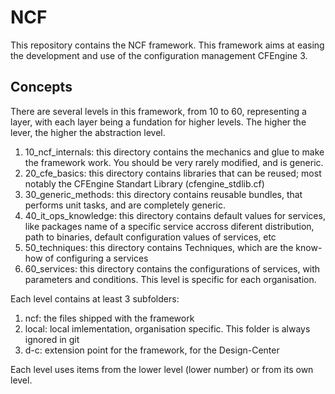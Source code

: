 # NCF

This repository contains the NCF framework.
This framework aims at easing the development and use of the configuration management CFEngine 3.

## Concepts

There are several levels in this framework, from 10 to 60, representing a layer, with each layer being a fundation for higher levels. The higher the lever, the higher the abstraction level.
1. 10_ncf_internals: this directory contains the mechanics and glue to make the framework work. You should be very rarely modified, and is generic.
2. 20_cfe_basics: this directory contains libraries that can be reused; most notably the CFEngine Standart Library (cfengine_stdlib.cf)
3. 30_generic_methods: this directory contains reusable bundles, that performs unit tasks, and are completely generic.
4. 40_it_ops_knowledge: this directory contains default values for services, like packages name of a specific service accross diferent distribution, path to binaries, default configuration values of services, etc
5. 50_techniques: this directory contains Techniques, which are the know-how of configuring a services
6. 60_services: this directory contains the configurations of services, with parameters and conditions. This level is specific for each organisation.

Each level contains at least 3 subfolders:
1. ncf: the files shipped with the framework
2. local: local imlementation, organisation specific. This folder is always ignored in git
3. d-c: extension point for the framework, for the Design-Center

Each level uses items from the lower level (lower number) or from its own level.

